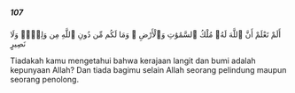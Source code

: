##### 107

<span class="ayah">أَلَمْ تَعْلَمْ أَنَّ ٱللَّهَ لَهُۥ مُلْكُ ٱلسَّمَٰوَٰتِ وَٱلْأَرْضِ ۗ وَمَا لَكُم مِّن دُونِ ٱللَّهِ مِن وَلِىٍّۢ وَلَا نَصِيرٍ</span>

<span class="ayah_translation">Tiadakah kamu mengetahui bahwa kerajaan langit dan bumi adalah kepunyaan Allah? Dan tiada bagimu selain Allah seorang pelindung maupun seorang penolong.</span>
